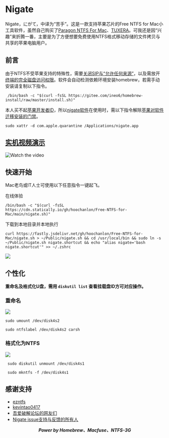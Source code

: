 # Nigate

Nigate，にがて，中译为“苦手”。这是一款支持苹果芯片的Free NTFS for Mac小工具软件，虽然自己购买了[Paragon NTFS For Mac](https://www.paragon-software.com/home/ntfs-mac/)、[TUXERA](https://www.tuxera.com)。可我还是因“兴趣”来折腾一番，主要是为了方便想要免费使用NTFS格式移动存储的文件拷贝与共享的苹果电脑用户。

## 前言
 
由于NTFS不受苹果支持的特殊性，需要[关闭SIP与“允许任何来源”](http://www.downza.cn/mac/10419030.html)，以及需放开[终端的完全磁盘访问权限](https://github.com/MacPaw/PermissionsKit)。软件会自动检测依赖环境安装homebrew，若需手动安装请复制以下指令。

```shell
 /bin/bash -c "$(curl -fsSL https://gitee.com/ineo6/homebrew-install/raw/master/install.sh)"
``` 

本人买不起[苹果开发者ID](https://blog.csdn.net/Alexander_Wei/article/details/111149103)，所以[nigate软件](https://github.com/hoochanlon/Free-NTFS-for-Mac/releases/download/v1.1/nigate.dmg)在使用时，需以下指令解除[苹果对软件迁移安装的门禁](https://developer.apple.com/cn/developer-id/)。

```shell
sudo xattr -d com.apple.quarantine /Applications/nigate.app
```
  
## [实机视频演示](https://www.bilibili.com/video/BV1XG4y1f79N)

![Watch the video](https://fastly.jsdelivr.net/gh/hoochanlon/free-mac-ntfs/shashin/example.png)

## 快速开始

Mac老鸟或IT人士可使用以下任意指令一键起飞。

在线体验

 ```shell
 /bin/bash -c "$(curl -fsSL https://cdn.statically.io/gh/hoochanlon/Free-NTFS-for-Mac/main/nigate.sh)"
 ```
 
下载到本地目录并本地执行

```shell
curl https://fastly.jsdelivr.net/gh/hoochanlon/Free-NTFS-for-Mac/nigate.sh > ~/Public/nigate.sh && cd /usr/local/bin && sudo ln -s ~/Public/nigate.sh nigate.shortcut && echo "alias nigate='bash nigate.shortcut'" >> ~/.zshrc
```
 
![](https://fastly.jsdelivr.net/gh/hoochanlon/Free-NTFS-for-Mac/shashin/ln-s-to-nigate.png)


## 个性化
 
**重命名及格式化U盘，需用 `diskutil list` 查看挂载盘ID方可对应操作。**

### 重命名
 
![](https://fastly.jsdelivr.net/gh/hoochanlon/free-mac-ntfs/shashin/rename.png)
 
 
 ```shell
 sudo umount /dev/disk4s2
 ```
 
 ```shell
 sudo ntfslabel /dev/disk4s2 carsh
 ```
 
### 格式化为NTFS

![](https://fastly.jsdelivr.net/gh/hoochanlon/Free-NTFS-for-Mac/shashin/formatntfs.png)
 
```shell
 sudo diskutil unmount /dev/disk4s1
```
 
```shell
 sudo mkntfs -f /dev/disk4s1
```
</details>



 ## 感谢支持

* [ezntfs](https://github.com/lezgomatt/ezntfs/issues/8#issuecomment-1374428139)
* [kevintao0417](https://github.com/hoochanlon/Free-NTFS-for-Mac/issues/3)
* [吾爱破解论坛的网友们](https://www.52pojie.cn/forum.php?mod=viewthread&tid=1735607&page=1#pid45353784)
* [Nigate issue支持与反馈的所有人](https://github.com/hoochanlon/Free-NTFS-for-Mac/issues/9)


<div align="center">
<i>
<b>Power by Homebrew、Macfuse、NTFS-3G</b>
</i>
</div>


